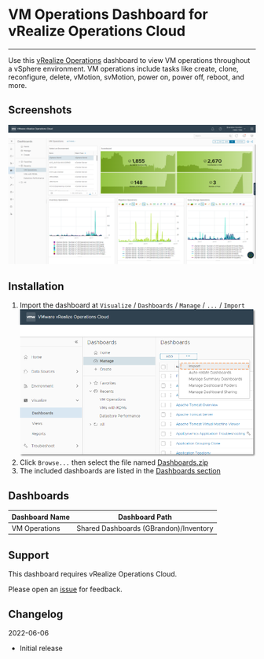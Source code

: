 
# VM Operations Dashboard for vRealize Operations Cloud
---------

Use this [vRealize Operations](https://www.vmware.com/products/vrealize-operations.html) dashboard to view VM operations throughout a vSphere environment.  VM operations include tasks like create, clone, reconfigure, delete, vMotion, svMotion, power on, power off, reboot, and more.

## Screenshots
![Dashboard](https://raw.githubusercontent.com/notoriousbdg/vrops-dashboard-vm_operations/main/images/Dashboard.png)

## Installation
1. Import the dashboard at `Visualize` / `Dashboards` / `Manage` / `...` / `Import`
![Import Dashboard](https://raw.githubusercontent.com/notoriousbdg/vrops-dashboard-vm_operations/main/images/Dashboard_Import.png)
1. Click `Browse...` then select the file named [Dashboards.zip](https://github.com/notoriousbdg/vrops-dashboard-vm_operations/raw/main/Dashboards.zip)
1. The included dashboards are listed in the [Dashboards section](#Dashboards)

## Dashboards
| Dashboard Name | Dashboard Path |
|--|--|
| VM Operations | Shared Dashboards (GBrandon)/Inventory |

## Support

This dashboard requires vRealize Operations Cloud.

Please open an [issue](https://github.com/notoriousbdg/vrops-dashboard-vm_operations/issues) for feedback.

## Changelog
2022-06-06
* Initial release

